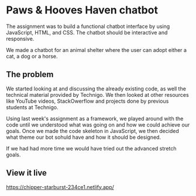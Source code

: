 # Paws & Hooves Haven chatbot

The assignment was to build a functional chatbot interface by using JavaScript, HTML, and CSS. The chatbot should be interactive and responsive.

We made a chatbot for an animal shelter where the user can adopt either a cat, a dog or a horse.

## The problem

We started looking at and discussing the already existing code, as well the technical material provided by Technigo. We then looked at other resources like YouTube videos, StackOwerflow and projects done by previous students at Technigo.

Using last week's assignment as a framework, we played around with the code until we understood what was going on and how we could achieve our goals. Once we made the code skeleton in JavaScript, we then decided what theme our bot sohuld have and how it should be designed.

If we had had more time we would have tried out the advanced stretch goals.

## View it live

https://chipper-starburst-234ce1.netlify.app/
